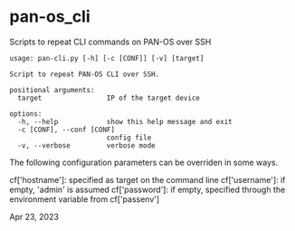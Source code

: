 # pan-os_cli
Scripts to repeat CLI commands on PAN-OS over SSH

```
usage: pan-cli.py [-h] [-c [CONF]] [-v] [target]

Script to repeat PAN-OS CLI over SSH.

positional arguments:
  target                IP of the target device

options:
  -h, --help            show this help message and exit
  -c [CONF], --conf [CONF]
                        config file
  -v, --verbose         verbose mode

```

The following configuration parameters can be overriden in some ways.

cf['hostname']: specified as target on the command line
cf['username']: if empty, 'admin' is assumed
cf['password']: if empty, specified through the environment variable from cf['passenv']


Apr 23, 2023
